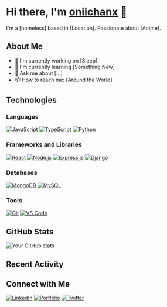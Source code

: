 # Hi there, I'm [oniichanx](https://github.com/oniichanx) 👋

I'm a [homeless] based in [Location]. Passionate about [Anime].

## About Me

- 💼 I'm currently working on [Sleep]
- 🌱 I'm currently learning [Something New]
- 💬 Ask me about [...]
- 📫 How to reach me: [Around the World]

## Technologies

### Languages

[![JavaScript](https://img.shields.io/badge/-JavaScript-black?style=flat-square&logo=javascript)](https://developer.mozilla.org/en-US/docs/Web/JavaScript)
[![TypeScript](https://img.shields.io/badge/-TypeScript-black?style=flat-square&logo=typescript)](https://www.typescriptlang.org/)
[![Python](https://img.shields.io/badge/-Python-black?style=flat-square&logo=python)](https://www.python.org/)

### Frameworks and Libraries

[![React](https://img.shields.io/badge/-React-black?style=flat-square&logo=react)](https://reactjs.org/)
[![Node.js](https://img.shields.io/badge/-Node.js-black?style=flat-square&logo=node.js)](https://nodejs.org/)
[![Express.js](https://img.shields.io/badge/-Express.js-black?style=flat-square&logo=express)](https://expressjs.com/)
[![Django](https://img.shields.io/badge/-Django-black?style=flat-square&logo=django)](https://www.djangoproject.com/)

### Databases

[![MongoDB](https://img.shields.io/badge/-MongoDB-black?style=flat-square&logo=mongodb)](https://www.mongodb.com/)
[![MySQL](https://img.shields.io/badge/-MySQL-black?style=flat-square&logo=mysql)](https://www.mysql.com/)

### Tools

[![Git](https://img.shields.io/badge/-Git-black?style=flat-square&logo=git)](https://git-scm.com/)
[![VS Code](https://img.shields.io/badge/-VS%20Code-black?style=flat-square&logo=visual-studio-code)](https://code.visualstudio.com/)

## GitHub Stats

![Your GitHub stats](https://github-readme-stats.vercel.app/api?username=oniichanx&show_icons=true)

## Recent Activity

<!--START_SECTION:activity-->
<!--END_SECTION:activity-->

## Connect with Me

[![LinkedIn](https://img.shields.io/badge/-LinkedIn-black?style=flat-square&logo=linkedin)](https://www.linkedin.com/in/yourusername/)
[![Portfolio](https://img.shields.io/badge/-Portfolio-black?style=flat-square&logo=react)](https://yourwebsite.com)
[![Twitter](https://img.shields.io/badge/-Twitter-black?style=flat-square&logo=twitter)](https://twitter.com/yourusername)
